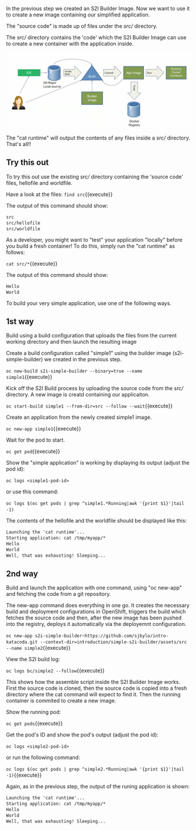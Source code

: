 In the previous step we created an S2I Builder Image. Now we want to use it to create a new image containing our simplified application. 

The "source code" is made up of files under the _src/_ directory.

The _src/_ directory contains the 'code' which the S2I Builder Image can use to create a new container with the application inside. 


![S2I Process](../../assets/introduction/simple-s2i-builder/s2i-process.png)

The "cat runtime" will output the contents of any files inside a _src/_ directory.  That's all!! 

## Try this out

To try this out use the existing _src/_ directory containing the 'source code' files, hellofile and worldfile.  

Have a look at the files: ``find src``{{execute}} 

The output of this command should show:

```
src
src/hellofile
src/worldfile
```

As a developer, you might want to "test" your application "locally" before you build a fresh container!  To do this, simply run the "cat runtime" as follows:

``cat src/*``{{execute}}

The output of this command should show:

```
Hello
World
```

To build your very simple application, use one of the following ways.

## 1st way

Build using a build configuration that uploads the files from the current working directory and then launch the resulting image 

Create a build configuration called "simple1" using the builder image (s2i-simple-builder) we created in the previous step. 

``oc new-build s2i-simple-builder --binary=true --name simple1``{{execute}}

Kick off the S2I Build process by uploading the source code from the _src/_ directory.  A new image is creatd containing our applicaiton.

``oc start-build simple1 --from-dir=src --follow --wait``{{execute}}

Create an application from the newly created simple1 image.

``oc new-app simple1``{{execute}}

Wait for the pod to start.

``oc get pod``{{execute}}

Show the "simple application" is working by displaying its output (adjust the pod id):

``oc logs <simple1-pod-id>``

or use this command:

``oc logs $(oc get pods | grep ^simple1.*Running|awk '{print $1}'|tail -1)``

The contents of the hellofile and the worldfile should be displayed like this:

```
Launching the 'cat runtime'...
Starting application: cat /tmp/myapp/*
Hello
World
Well, that was exhausting! Sleeping...
```

## 2nd way

Build and launch the application with one command, using "oc new-app" and fetching the code from a git repository. 

The new-app command does everything in one go.  It creates the necessary build and deployment configurations in OpenShift, triggers the build which fetches the source code and then, after the new image has been pushed into the registry, deploys it automatically via the deployemnt configuration. 

``oc new-app s2i-simple-builder~https://github.com/sjbylo/intro-katacoda.git --context-dir=introduction/simple-s2i-builder/assets/src --name simple2``{{execute}}

View the S2I build log:

``oc logs bc/simple2 --follow``{{execute}}

This shows how the assemble script inside the S2I Builder Image works. First the source code is cloned, then the source code is copied into a fresh directory where the cat command will expect to find it. Then the running container is commited to create a new image. 

Show the running pod:

``oc get pods``{{execute}}

Get the pod's ID and show the pod's output (adjust the pod id):

``oc logs <simple2-pod-id>``

or run the following command:

``oc logs $(oc get pods | grep ^simple2.*Running|awk '{print $1}'|tail -1)``{{execute}}

Again, as in the previous step, the output of the runing application is shown:

```
Launching the 'cat runtime'...
Starting application: cat /tmp/myapp/*
Hello
World
Well, that was exhausting! Sleeping...
```



